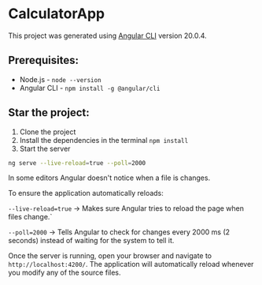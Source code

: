 # CalculatorApp

This project was generated using [Angular CLI](https://github.com/angular/angular-cli) version 20.0.4.

## Prerequisites:

- Node.js - `node --version`
- Angular CLI - `npm install -g @angular/cli`

## Star the project:

1. Clone the project
2. Install the dependencies in the terminal `npm install`
3. Start the server

```bash
ng serve --live-reload=true --poll=2000
```

In some editors Angular doesn't notice when a file is changes.

To ensure the application automatically reloads:

`--live-reload=true` → Makes sure Angular tries to reload the page when files change.`

`--poll=2000` → Tells Angular to check for changes every 2000 ms (2 seconds) instead of waiting for the system to tell it.

Once the server is running, open your browser and navigate to `http://localhost:4200/`. The application will automatically reload whenever you modify any of the source files.

